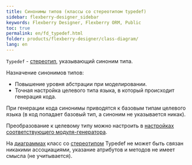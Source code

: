 ```yaml
---
title: Синонимы типов (классы со стереотипом typedef) 
sidebar: flexberry-designer_sidebar
keywords: Flexberry Designer, Flexberry ORM, Public
toc: true
permalink: en/fd_typedef.html
folder: products/flexberry-designer/class-diagram/
lang: en
---
```


`Typedef` - [стереотип](fd_key-concepts.html), указывающий синоним типа. 

Назначение синонимов типов:

* Повышение уровня абстрации при моделировании.
* Точная настройка целевого типа языка, в который происходит генерация кода.

При генерации кода синонимы приводятся к базовым типам целевого языка (в код попадает базовый тип, а синоним не указывается никак).

Преобразование к целевому типу можно настроить в [настройках соответствующего модуля-генератора](fd_types-map.html).

На [диаграммах](fd_class-diagram.html) класс со [стереотипом](fd_key-concepts.htmll) Typedef не может быть связан никакими ассоциациями, указание атрибутов и методов не имеет смысла (не учитывается).
